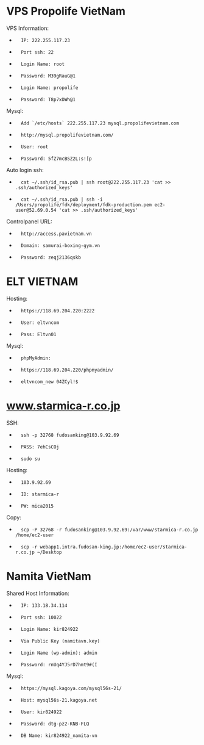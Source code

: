 VPS Propolife VietNam
======
VPS Information:
-       IP: 222.255.117.23
-       Port ssh: 22
-       Login Name: root
-       Password: M39gRauG@1

-       Login Name: propolife
-       Password: T8p7xDWh@1


Mysql:
-       Add `/etc/hosts` 222.255.117.23 mysql.propolifevietnam.com
-       http://mysql.propolifevietnam.com/
-       User: root
-       Password: 5fZ7mcBSZ2L:s![p


Auto login ssh:


-       cat ~/.ssh/id_rsa.pub | ssh root@222.255.117.23 'cat >> .ssh/authorized_keys'
-       cat ~/.ssh/id_rsa.pub | ssh -i /Users/propolife/fdk/deployment/fdk-production.pem ec2-user@52.69.0.54 'cat >> .ssh/authorized_keys'


Controlpanel URL:
-       http://access.pavietnam.vn
-       Domain: samurai-boxing-gym.vn
-       Password: zeqj2136qskb




ELT VIETNAM
======

Hosting:
-       https://118.69.204.220:2222
-       User: eltvncom
-       Pass: Eltvn01


Mysql:
-       phpMyAdmin:
-       https://118.69.204.220/phpmyadmin/
-       eltvncom_new 04ZCyl!$



www.starmica-r.co.jp
======

SSH:
-       ssh -p 32768 fudosanking@103.9.92.69
-       PASS: 7ehCsCOj
-       sudo su


Hosting:
-       103.9.92.69
-       ID: starmica-r
-       PW: mica2015


Copy:
-       scp -P 32768 -r fudosanking@103.9.92.69:/var/www/starmica-r.co.jp /home/ec2-user
-       scp -r webapp1.intra.fudosan-king.jp:/home/ec2-user/starmica-r.co.jp ~/Desktop

Namita VietNam
======
Shared Host Information:
-       IP: 133.18.34.114
-       Port ssh: 10022
-       Login Name: kir824922
-       Via Public Key (namitavn.key)

-       Login Name (wp-admin): admin
-       Password: rnUq4YJ5rD7hmt9#(I


Mysql:
-       https://mysql.kagoya.com/mysql56s-21/
-       Host: mysql56s-21.kagoya.net
-       User: kir824922
-       Password: dtg-pz2-KNB-FLQ
-       DB Name: kir824922_namita-vn


